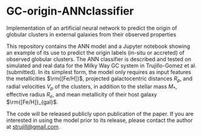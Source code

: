 # GC-origin-ANNclassifier
Implementation of an artificial neural network to predict the origin of globular clusters in external galaxies from their observed properties

This repository contains the ANN model and a Jupyter notebook showing an example of its use to predict the origin labels (in-situ or accreted) of observed globular clusters. The ANN classifier is described and tested on simulated and real data for the Milky Way GC system in Trujillo-Gomez et al. (submitted). In its simplest form, the model only requires as input features the metallicities $\rm{[Fe/H]}$, projected galactocentric distances $R_p$, and radial velocities $V_p$ of the clusters, in addition to the stellar mass $M_*$, effective radius $R_e$, and mean metallicity of their host galaxy $\rm{[Fe/H]}_{gal}$. 

The code will be released publicly upon publication of the paper. If you are interested in using the model prior to its release, please contact the author at strujill@gmail.com.
